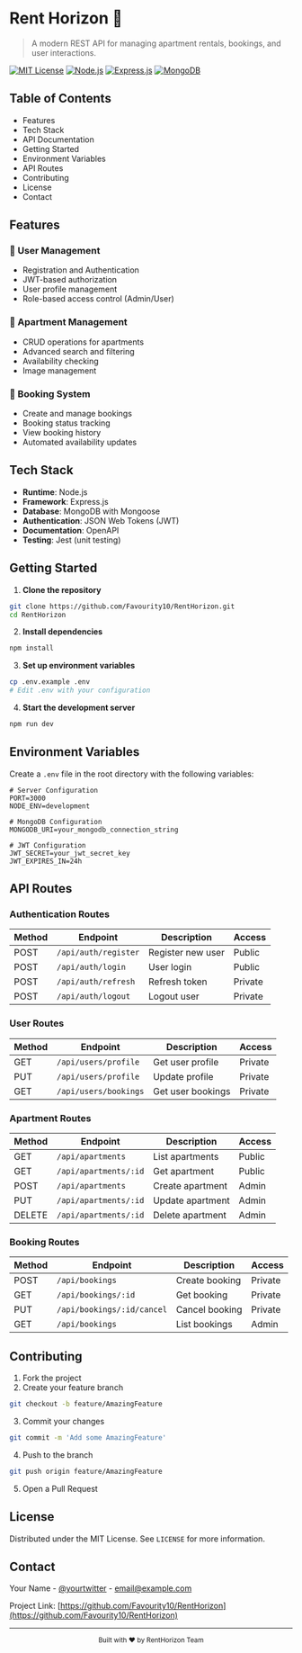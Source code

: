 # Rent Horizon 🏢

> A modern REST API for managing apartment rentals, bookings, and user interactions.

[![MIT License](https://img.shields.io/badge/License-MIT-green.svg)](https://choosealicense.com/licenses/mit/)
[![Node.js](https://img.shields.io/badge/Node.js-v18.x-green.svg)](https://nodejs.org/)
[![Express.js](https://img.shields.io/badge/Express.js-v4.x-blue.svg)](https://expressjs.com/)
[![MongoDB](https://img.shields.io/badge/MongoDB-v5.x-green.svg)](https://www.mongodb.com/)

## Table of Contents
- Features
- Tech Stack
- API Documentation
- Getting Started
- Environment Variables
- API Routes
- Contributing
- License
- Contact

## Features

### 👤 User Management
- Registration and Authentication
- JWT-based authorization
- User profile management
- Role-based access control (Admin/User)

### 🏢 Apartment Management
- CRUD operations for apartments
- Advanced search and filtering
- Availability checking
- Image management

### 📅 Booking System
- Create and manage bookings
- Booking status tracking
- View booking history
- Automated availability updates

## Tech Stack

- **Runtime**: Node.js
- **Framework**: Express.js
- **Database**: MongoDB with Mongoose
- **Authentication**: JSON Web Tokens (JWT)
- **Documentation**: OpenAPI
- **Testing**: Jest (unit testing)

## Getting Started

1. **Clone the repository**
```bash
git clone https://github.com/Favourity10/RentHorizon.git
cd RentHorizon
```

2. **Install dependencies**
```bash
npm install
```

3. **Set up environment variables**
```bash
cp .env.example .env
# Edit .env with your configuration
```

4. **Start the development server**
```bash
npm run dev
```

## Environment Variables

Create a `.env` file in the root directory with the following variables:

```env
# Server Configuration
PORT=3000
NODE_ENV=development

# MongoDB Configuration
MONGODB_URI=your_mongodb_connection_string

# JWT Configuration
JWT_SECRET=your_jwt_secret_key
JWT_EXPIRES_IN=24h
```

## API Routes

### Authentication Routes
| Method | Endpoint | Description | Access |
|--------|----------|-------------|---------|
| POST | `/api/auth/register` | Register new user | Public |
| POST | `/api/auth/login` | User login | Public |
| POST | `/api/auth/refresh` | Refresh token | Private |
| POST | `/api/auth/logout` | Logout user | Private |

### User Routes
| Method | Endpoint | Description | Access |
|--------|----------|-------------|---------|
| GET | `/api/users/profile` | Get user profile | Private |
| PUT | `/api/users/profile` | Update profile | Private |
| GET | `/api/users/bookings` | Get user bookings | Private |

### Apartment Routes
| Method | Endpoint | Description | Access |
|--------|----------|-------------|---------|
| GET | `/api/apartments` | List apartments | Public |
| GET | `/api/apartments/:id` | Get apartment | Public |
| POST | `/api/apartments` | Create apartment | Admin |
| PUT | `/api/apartments/:id` | Update apartment | Admin |
| DELETE | `/api/apartments/:id` | Delete apartment | Admin |

### Booking Routes
| Method | Endpoint | Description | Access |
|--------|----------|-------------|---------|
| POST | `/api/bookings` | Create booking | Private |
| GET | `/api/bookings/:id` | Get booking | Private |
| PUT | `/api/bookings/:id/cancel` | Cancel booking | Private |
| GET | `/api/bookings` | List bookings | Admin |

## Contributing

1. Fork the project
2. Create your feature branch
```bash
git checkout -b feature/AmazingFeature
```
3. Commit your changes
```bash
git commit -m 'Add some AmazingFeature'
```
4. Push to the branch
```bash
git push origin feature/AmazingFeature
```
5. Open a Pull Request

## License

Distributed under the MIT License. See `LICENSE` for more information.

## Contact

Your Name - [@yourtwitter](https://twitter.com/yourtwitter) - email@example.com

Project Link: [https://github.com/Favourity10/RentHorizon](https://github.com/Favourity10/RentHorizon)

---
<div align="center">
  <sub>Built with ❤️ by RentHorizon Team</sub>
</div>
